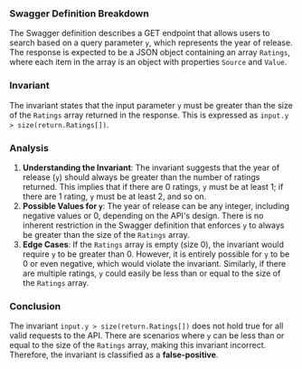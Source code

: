 ### Swagger Definition Breakdown
The Swagger definition describes a GET endpoint that allows users to search based on a query parameter `y`, which represents the year of release. The response is expected to be a JSON object containing an array `Ratings`, where each item in the array is an object with properties `Source` and `Value`.

### Invariant
The invariant states that the input parameter `y` must be greater than the size of the `Ratings` array returned in the response. This is expressed as `input.y > size(return.Ratings[])`.

### Analysis
1. **Understanding the Invariant**: The invariant suggests that the year of release (`y`) should always be greater than the number of ratings returned. This implies that if there are 0 ratings, `y` must be at least 1; if there are 1 rating, `y` must be at least 2, and so on.
2. **Possible Values for `y`**: The year of release can be any integer, including negative values or 0, depending on the API's design. There is no inherent restriction in the Swagger definition that enforces `y` to always be greater than the size of the `Ratings` array.
3. **Edge Cases**: If the `Ratings` array is empty (size 0), the invariant would require `y` to be greater than 0. However, it is entirely possible for `y` to be 0 or even negative, which would violate the invariant. Similarly, if there are multiple ratings, `y` could easily be less than or equal to the size of the `Ratings` array.

### Conclusion
The invariant `input.y > size(return.Ratings[])` does not hold true for all valid requests to the API. There are scenarios where `y` can be less than or equal to the size of the `Ratings` array, making this invariant incorrect. Therefore, the invariant is classified as a **false-positive**.
